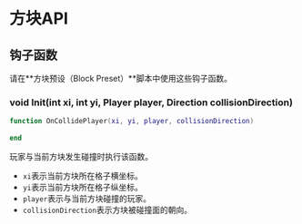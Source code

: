 # 方块API

## 钩子函数

请在**方块预设（Block Preset）**脚本中使用这些钩子函数。

### void Init\(int xi, int yi, Player player, Direction collisionDirection\)

```lua
function OnCollidePlayer(xi, yi, player, collisionDirection)
    
end
```

玩家与当前方块发生碰撞时执行该函数。

* `xi`表示当前方块所在格子横坐标。
* `yi`表示当前方块所在格子纵坐标。
* `player`表示与当前方块碰撞的玩家。
* `collisionDirection`表示方块被碰撞面的朝向。

